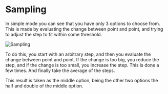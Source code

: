 # Sampling

In simple mode you can see that you have only 3 options to choose from. This is made by evaluating the change between point and point, and trying to adjust the step to fit within some threshold.

![Sampling](https://upload.wikimedia.org/wikipedia/commons/2/2d/Tangent_function_animation.gif)

To do this, you start with an arbitrary step, and then you evaluate the change between point and point. If the change is too big, you reduce the step, and if the change is too small, you increase the step. This is done a few times. And finally take the average of the steps.

This result is taken as the middle option, being the other two options the half and double of the middle option.